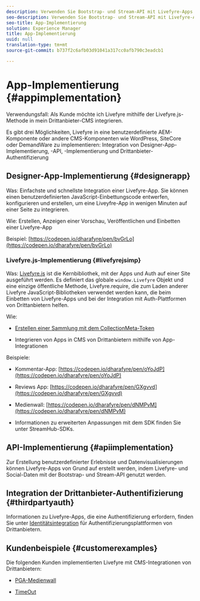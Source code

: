 ```yaml
---
description: Verwenden Sie Bootstrap- und Stream-API mit Livefyre-Apps.
seo-description: Verwenden Sie Bootstrap- und Stream-API mit Livefyre-Apps.
seo-title: App-Implementierung
solution: Experience Manager
title: App-Implementierung
uuid: null
translation-type: tm+mt
source-git-commit: b737f2c6afb03d91041a317cc0afb790c3eadcb1

---
```


# App-Implementierung {#appimplementation}

Verwendungsfall: Als Kunde möchte ich Livefyre mithilfe der Livefyre.js-Methode in mein Drittanbieter-CMS integrieren.

Es gibt drei Möglichkeiten, Livefyre in eine benutzerdefinierte AEM-Komponente oder andere CMS-Komponenten wie WordPress, SiteCore oder DemandWare zu implementieren: Integration von Designer-App-Implementierung, -API, -Implementierung und Drittanbieter-Authentifizierung

## Designer-App-Implementierung {#designerapp}

Was: Einfachste und schnellste Integration einer Livefyre-App. Sie können einen benutzerdefinierten JavaScript-Einbettungscode entwerfen, konfigurieren und erstellen, um eine Liveyfre-App in wenigen Minuten auf einer Seite zu integrieren.

Wie: Erstellen, Anzeigen einer Vorschau, Veröffentlichen und Einbetten einer Livefyre-App [](/help/using/c-about-apps/c-create-an-app.md)

Beispiel: [https://codepen.io/dharafyre/pen/bvGrLo](https://codepen.io/dharafyre/pen/bvGrLo)

### Livefyre.js-Implementierung {#livefyrejsimp}

Was: [Livefyre.js](/help/implementation/c-livefyre.js.md) ist die Kernbibliothek, mit der Apps und Auth auf einer Site ausgeführt werden. Es definiert das globale `window.Livefyre` Objekt und eine einzige öffentliche Methode, Livefyre.require, die zum Laden anderer Livefyre JavaScript-Bibliotheken verwendet werden kann, die beim Einbetten von Livefyre-Apps und bei der Integration mit Auth-Plattformen von Drittanbietern helfen.

Wie:

* [Erstellen einer Sammlung mit dem CollectionMeta-Token](/help/implementation/t-create-a-collectionmeta-token.md)

* Integrieren von Apps in CMS von Drittanbietern mithilfe von App-Integrationen

Beispiele:

* Kommentar-App: [https://codepen.io/dharafyre/pen/oYoJdP](https://codepen.io/dharafyre/pen/oYoJdP)

* Reviews App: [https://codepen.io/dharafyre/pen/GXgvvd](https://codepen.io/dharafyre/pen/GXgvvd)

* Medienwall: [https://codepen.io/dharafyre/pen/dNMPvM](https://codepen.io/dharafyre/pen/dNMPvM)

* Informationen zu erweiterten Anpassungen mit dem SDK finden Sie unter StreamHub-SDKs.

## API-Implementierung {#apiimplementation}

Zur Erstellung benutzerdefinierter Erlebnisse und Datenvisualisierungen können Livefyre-Apps von Grund auf erstellt werden, indem Livefyre- und Social-Daten mit der Bootstrap- und Stream-API genutzt werden.

## Integration der Drittanbieter-Authentifizierung {#thirdpartyauth}

Informationen zu Livefyre-Apps, die eine Authentifizierung erfordern, finden Sie unter [Identitätsintegration](/help/implementation/t-about-identity-integration/t-about-identity-integration.md) für Authentifizierungsplattformen von Drittanbietern.

## Kundenbeispiele {#customerexamples}

Die folgenden Kunden implementierten Livefyre mit CMS-Integrationen von Drittanbietern:

* [PGA-Medienwall](https://www.pgatour.com/social-hub.html)

* [TimeOut](https://www.timeout.com/london/restaurants/forest-bar-kitchen#tab_panel_3)
